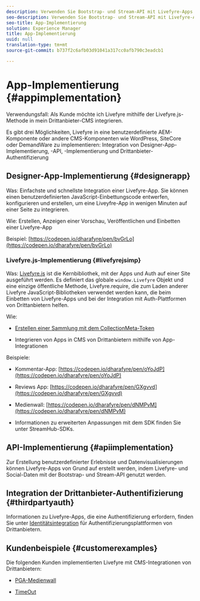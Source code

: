 ```yaml
---
description: Verwenden Sie Bootstrap- und Stream-API mit Livefyre-Apps.
seo-description: Verwenden Sie Bootstrap- und Stream-API mit Livefyre-Apps.
seo-title: App-Implementierung
solution: Experience Manager
title: App-Implementierung
uuid: null
translation-type: tm+mt
source-git-commit: b737f2c6afb03d91041a317cc0afb790c3eadcb1

---
```


# App-Implementierung {#appimplementation}

Verwendungsfall: Als Kunde möchte ich Livefyre mithilfe der Livefyre.js-Methode in mein Drittanbieter-CMS integrieren.

Es gibt drei Möglichkeiten, Livefyre in eine benutzerdefinierte AEM-Komponente oder andere CMS-Komponenten wie WordPress, SiteCore oder DemandWare zu implementieren: Integration von Designer-App-Implementierung, -API, -Implementierung und Drittanbieter-Authentifizierung

## Designer-App-Implementierung {#designerapp}

Was: Einfachste und schnellste Integration einer Livefyre-App. Sie können einen benutzerdefinierten JavaScript-Einbettungscode entwerfen, konfigurieren und erstellen, um eine Liveyfre-App in wenigen Minuten auf einer Seite zu integrieren.

Wie: Erstellen, Anzeigen einer Vorschau, Veröffentlichen und Einbetten einer Livefyre-App [](/help/using/c-about-apps/c-create-an-app.md)

Beispiel: [https://codepen.io/dharafyre/pen/bvGrLo](https://codepen.io/dharafyre/pen/bvGrLo)

### Livefyre.js-Implementierung {#livefyrejsimp}

Was: [Livefyre.js](/help/implementation/c-livefyre.js.md) ist die Kernbibliothek, mit der Apps und Auth auf einer Site ausgeführt werden. Es definiert das globale `window.Livefyre` Objekt und eine einzige öffentliche Methode, Livefyre.require, die zum Laden anderer Livefyre JavaScript-Bibliotheken verwendet werden kann, die beim Einbetten von Livefyre-Apps und bei der Integration mit Auth-Plattformen von Drittanbietern helfen.

Wie:

* [Erstellen einer Sammlung mit dem CollectionMeta-Token](/help/implementation/t-create-a-collectionmeta-token.md)

* Integrieren von Apps in CMS von Drittanbietern mithilfe von App-Integrationen

Beispiele:

* Kommentar-App: [https://codepen.io/dharafyre/pen/oYoJdP](https://codepen.io/dharafyre/pen/oYoJdP)

* Reviews App: [https://codepen.io/dharafyre/pen/GXgvvd](https://codepen.io/dharafyre/pen/GXgvvd)

* Medienwall: [https://codepen.io/dharafyre/pen/dNMPvM](https://codepen.io/dharafyre/pen/dNMPvM)

* Informationen zu erweiterten Anpassungen mit dem SDK finden Sie unter StreamHub-SDKs.

## API-Implementierung {#apiimplementation}

Zur Erstellung benutzerdefinierter Erlebnisse und Datenvisualisierungen können Livefyre-Apps von Grund auf erstellt werden, indem Livefyre- und Social-Daten mit der Bootstrap- und Stream-API genutzt werden.

## Integration der Drittanbieter-Authentifizierung {#thirdpartyauth}

Informationen zu Livefyre-Apps, die eine Authentifizierung erfordern, finden Sie unter [Identitätsintegration](/help/implementation/t-about-identity-integration/t-about-identity-integration.md) für Authentifizierungsplattformen von Drittanbietern.

## Kundenbeispiele {#customerexamples}

Die folgenden Kunden implementierten Livefyre mit CMS-Integrationen von Drittanbietern:

* [PGA-Medienwall](https://www.pgatour.com/social-hub.html)

* [TimeOut](https://www.timeout.com/london/restaurants/forest-bar-kitchen#tab_panel_3)
